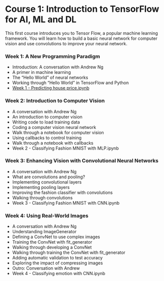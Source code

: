 

# Course 1: Introduction to TensorFlow for AI, ML and DL

This first course introduces you to Tensor Flow, a popular machine learning framework. You will learn how to build a basic neural network for computer vision and use convolutions to improve your neural network.

### Week 1: A New Programming Paradigm

- Introduction: A conversation with Andrew Ng
- A primer in machine learning
- The “Hello World” of neural networks
- Working through “Hello World” in TensorFlow and Python
- [Week 1 - Predicting house price.ipynb](https://github.com/R-aryan/TensorFlow-In-Practise-Specialization-Coursera/blob/master/Course%201-Introduction%20to%20TensorFlow%20for%20AI/Week-1/Week%201-Predicting_House_Prices.ipynb)

### Week 2: Introduction to Computer Vision
- A conversation with Andrew Ng
- An introduction to computer vision
- Writing code to load training data
- Coding a computer vision neural network
- Walk through a notebook for computer vision
- Using callbacks to control training
- Walk through a notebook with callbacks
- Week 2 - Classifying Fashion MNIST with MLP.ipynb

### Week 3: Enhancing Vision with Convolutional Neural Networks
- A conversation with Andrew Ng
- What are convolutions and pooling?
- Implementing convolutional layers
- Implementing pooling layers
- Improving the fashion classifier with convolutions
- Walking through convolutions
- Week 3 - Classifying Fashion MNIST with CNN.ipynb

### Week 4: Using Real-World Images
- A conversation with Andrew Ng
- Understanding ImageGenerator
- Defining a ConvNet to use complex images
- Training the ConvNet with fit_generator
- Walking through developing a ConvNet
- Walking through training the ConvNet with fit_generator
- Adding automatic validation to test accuracy
- Exploring the impact of compressing images
- Outro: Conversation with Andrew
- Week 4 - Classifying emotion with CNN.ipynb
